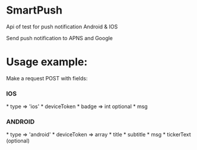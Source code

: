 # SmartPush
Api of test for push notification Android &amp; IOS

Send push notification to APNS and Google

# Usage example:
Make a request POST with fields:

<h3>IOS</h3>
  * type => 'ios'
  * deviceToken
  * badge => int optional
  * msg

<h3>ANDROID</h3>
  * type => 'android'
  * deviceToken => array
  * title
  * subtitle
  * msg
  * tickerText (optional)
